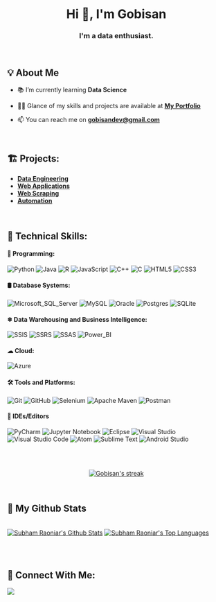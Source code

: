 <!-- <a href="#"><img width="100%" height="auto" src="https://i.imgur.com/iXuL1HG.png" height="175px"/></a> -->

<h1 align="center">Hi 👋, I'm Gobisan</h1>
<h3 align="center">I'm a data enthusiast.</h3>

<br/>

## 💡 About Me

<!-- - 🔭 I’m currently working on **[Project](https://)** -->

- 📚 I’m currently learning **Data Science**

- 👨‍💻 Glance of my skills and projects are available at **[My Portfolio](https://gobisan14.github.io/)**

- 📫 You can reach me on **gobisandev@gmail.com**

<br/>

## 🏗 Projects:

- <a href='https://github.com/stars/gobisan14/lists/data-engineering-projects' target="_blank">**Data Engineering**</a>
- <a href='https://github.com/stars/gobisan14/lists/web-application-projects' target="_blank">**Web Applications**</a>
- <a href='https://github.com/gobisan14/WebScraping' target="_blank">**Web Scraping**</a>
- <a href='https://github.com/gobisan14/Automation' target="_blank">**Automation**</a>


</br>

## 🧰 Technical Skills:

#### 📃 Programming: 
![Python](https://img.shields.io/badge/Python-306998?style=flat&logo=python&logoColor=white)
![Java](https://img.shields.io/badge/Java-red?style=flat&logo=java&logoColor=white)
![R](https://img.shields.io/badge/R-276DC3?style=flat&logo=r)
![JavaScript](https://img.shields.io/badge/JavaScript-yellow.svg?style=flat&logo=javascript&logoColor=white)
![C++](https://img.shields.io/badge/C++-%2300599C.svg?style=flat&logo=c%2B%2B&logoColor=white)
![C](https://img.shields.io/badge/C-%2300599C.svg?style=flat&logo=c&logoColor=white)
![HTML5](https://img.shields.io/badge/HTML5-%23E34F26.svg?style=flate&logo=html5&logoColor=white)
![CSS3](https://img.shields.io/badge/CSS3-%231572B6.svg?style=flat&logo=css3&logoColor=white)

#### 🛢 Database Systems:
![Microsoft_SQL_Server](https://img.shields.io/badge/Microsoft_SQL_Server-CC2927?style=flat&logo=microsoft-sql-server&logoColor=white)
![MySQL](https://img.shields.io/badge/MySQL-F29111?style=flat&logo=mysql&logoColor=white)
![Oracle](https://img.shields.io/badge/Oracle-F80000?style=flat&logo=oracle&logoColor=white)
![Postgres](https://img.shields.io/badge/Postgres-%23316192.svg?style=flat&logo=postgresql&logoColor=white)
![SQLite](https://img.shields.io/badge/SQLite-%2307405e.svg?style=flat&logo=sqlite&logoColor=white)

#### ❄ Data Warehousing and Business Intelligence:
![SSIS](https://img.shields.io/badge/SSIS-CC2927?style=flat&logo=microsoft-sql-server&logoColor=white)
![SSRS](https://img.shields.io/badge/SSRS-DF3900?style=flat&logo=microsoft-sql-server&logoColor=white)
![SSAS](https://img.shields.io/badge/SSAS-0C6CBD?style=flat&logo=microsoft-sql-server&logoColor=white)
![Power_BI](https://img.shields.io/badge/Power_BI-FCD535?style=flat&logo=power-bi&logoColor=white)

#### ☁ Cloud:
![Azure](https://img.shields.io/badge/Azure-%230072C6.svg?style=flat&logo=microsoftazure&logoColor=white)

#### 🛠 Tools and Platforms:
![Git](https://img.shields.io/badge/Git-%23F05033.svg?style=flat&logo=git&logoColor=white)
![GitHub](https://img.shields.io/badge/GitHub-black?style=flate&logo=github)
![Selenium](https://img.shields.io/badge/-selenium-%43B02A?style=flat&logo=selenium&logoColor=white)
![Apache Maven](https://img.shields.io/badge/Apache%20Maven-C71A36?style=flat&logo=Apache%20Maven&logoColor=white)
![Postman](https://img.shields.io/badge/Postman-FF6C37?style=flat&logo=postman&logoColor=white)

#### 🧩 IDEs/Editors
![PyCharm](https://img.shields.io/badge/Pycharm-143?style=flat&logo=pycharm&logoColor=white&color=green)
![Jupyter Notebook](https://img.shields.io/badge/Jupyter-%23FA0F00.svg?style=flat&logo=jupyter&logoColor=white)
![Eclipse](https://img.shields.io/badge/Eclipse-FE7A16.svg?style=flat&logo=Eclipse&logoColor=white)
![Visual Studio](https://img.shields.io/badge/Visual%20Studio-5C2D91.svg?style=flat&logo=visual-studio&logoColor=white)
![Visual Studio Code](https://img.shields.io/badge/Visual%20Studio%20Code-0078d7.svg?style=flat&logo=visual-studio-code&logoColor=white)
![Atom](https://img.shields.io/badge/Atom-%2366595C.svg?style=flat&logo=atom&logoColor=white)
![Sublime Text](https://img.shields.io/badge/Sublime_Text-%23575757.svg?style=flat&logo=sublime-text&logoColor=white)
![Android Studio](https://img.shields.io/badge/Android%20Studio-3DDC84.svg?style=flat&logo=android-studio&logoColor=white)


</br></br>

<p align="center">
    <a href="https://github.com/gobisan14/github-readme-streak-stats">
        <img title="🔥 Get streak stats for your profile at git.io/streak-stats" alt="Gobisan's streak" src="https://github-readme-streak-stats.herokuapp.com/?user=gobisan14&theme=black-ice&hide_border=true&stroke=0000&background=060A0CD0"/>
    </a>
</p>

<br/>

## 🔭 My Github Stats

  <br/>
  <a href="https://github.com/gobisan14/github-readme-stats"><img alt="Subham Raoniar's Github Stats" src="https://github-readme-stats.vercel.app/api?username=gobisan14&show_icons=true&count_private=true&theme=react&hide_border=true&bg_color=0D1117" /></a> 
  <a href="https://github.com/gobisan14/github-readme-stats"><img alt="Subham Raoniar's Top Languages" src="https://github-readme-stats.vercel.app/api/top-langs/?username=gobisan14&langs_count=8&count_private=true&layout=compact&theme=react&hide_border=true&bg_color=0D1117" /></a>

<br/></br>

## 📡 Connect With Me:

<p align="left">
<a href = "https://www.linkedin.com/in/gobisan-ananthanadarajan-977b4b221/" target="_blank"><img src="https://img.shields.io/badge/LinkedIn-0077B5?style=flat&logo=linkedin&logoColor=white"/></a>
</p>

<br/>

<!--
## ❤ Views and Followers

<a href="https://github.com/Meghna-DAS/github-profile-views-counter">
    <img src="https://komarev.com/ghpvc/?username=gobisan14">
</a>
<a href="https://github.com/gobisan14?tab=followers"><img src="https://img.shields.io/github/followers/gobisan14?label=Followers&style=social" alt="GitHub Badge"></a>
-->
